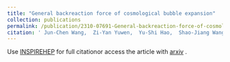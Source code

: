 ```yaml
---
title: "General backreaction force of cosmological bubble expansion"
collection: publications
permalink: /publication/2310-07691-General-backreaction-force-of-cosmological-bubble-expansion
citation: ' Jun-Chen Wang,  Zi-Yan Yuwen,  Yu-Shi Hao,  Shao-Jiang Wang, &quot;General backreaction force of cosmological bubble expansion.&quot; [arXiv:2310.07691]. '
---
```

Use [INSPIREHEP](https://inspirehep.net/literature?sort=mostrecent&size=25&page=1&q=Wang%3A2023kux) for full citationor access the article with [arxiv](https://arxiv.org/abs/2310.07691) . 
